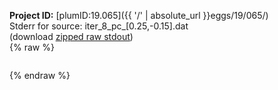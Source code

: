 **Project ID:** [plumID:19.065]({{ '/' | absolute_url }}eggs/19/065/)  
Stderr for source:  iter_8_pc_[0.25,-0.15].dat   
(download [zipped raw stdout](iter_8_pc_[0.25,-0.15].dat.plumed_master.stdout.txt.zip))  
{% raw %}
<pre>
</pre>
{% endraw %}
